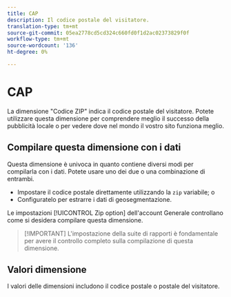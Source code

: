 ```yaml
---
title: CAP
description: Il codice postale del visitatore.
translation-type: tm+mt
source-git-commit: 05ea2778cd5cd324c660fd0f1d2ac02373829f0f
workflow-type: tm+mt
source-wordcount: '136'
ht-degree: 0%

---
```



# CAP

La dimensione &quot;Codice ZIP&quot; indica il codice postale del visitatore. Potete utilizzare questa dimensione per comprendere meglio il successo della pubblicità locale o per vedere dove nel mondo il vostro sito funziona meglio.

## Compilare questa dimensione con i dati

Questa dimensione è univoca in quanto contiene diversi modi per compilarla con i dati. Potete usare uno dei due o una combinazione di entrambi.

* Impostare il codice postale direttamente utilizzando la `zip` variabile; o
* Configuratelo per estrarre i dati di geosegmentazione.

Le impostazioni [!UICONTROL Zip option] dell&#39;account [](/help/admin/admin/general-acct-settings-admin.md) Generale controllano come si desidera compilare questa dimensione.

>[!IMPORTANT] L&#39;impostazione della suite di rapporti è fondamentale per avere il controllo completo sulla compilazione di questa dimensione.

## Valori dimensione

I valori delle dimensioni includono il codice postale o postale del visitatore.
